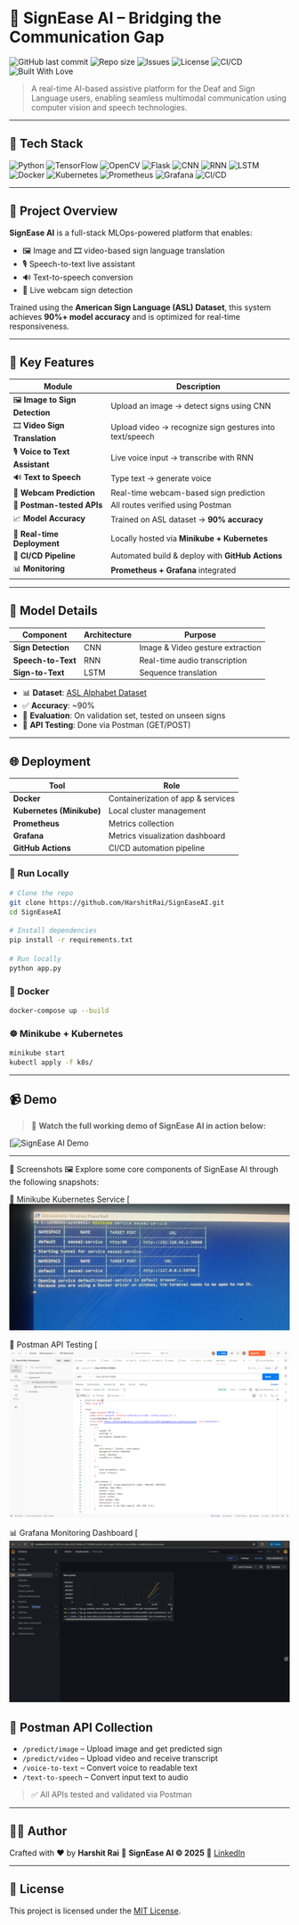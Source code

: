 # 🤟 SignEase AI – Bridging the Communication Gap

![GitHub last commit](https://img.shields.io/github/last-commit/HarshitRai/SignEaseAI)
![Repo size](https://img.shields.io/github/repo-size/HarshitRai/SignEaseAI)
![Issues](https://img.shields.io/github/issues/HarshitRai/SignEaseAI)
![License](https://img.shields.io/github/license/HarshitRai/SignEaseAI)
![CI/CD](https://img.shields.io/badge/CI%2FCD-GitHub%20Actions-blue?logo=githubactions)
![Built With Love](https://img.shields.io/badge/built%20with-%E2%9D%A4-red)

> A real-time AI-based assistive platform for the Deaf and Sign Language users, enabling seamless multimodal communication using computer vision and speech technologies.

---

## 🧠 Tech Stack

![Python](https://img.shields.io/badge/Python-3.10-blue?logo=python)
![TensorFlow](https://img.shields.io/badge/TensorFlow-ML-orange?logo=tensorflow)
![OpenCV](https://img.shields.io/badge/OpenCV-Vision-informational?logo=opencv)
![Flask](https://img.shields.io/badge/Flask-API-lightgrey?logo=flask)
![CNN](https://img.shields.io/badge/CNN-Image%20Detection-red)
![RNN](https://img.shields.io/badge/RNN-Voice-green)
![LSTM](https://img.shields.io/badge/LSTM-Sequence-blueviolet)
![Docker](https://img.shields.io/badge/Docker-Container-blue?logo=docker)
![Kubernetes](https://img.shields.io/badge/Kubernetes-Minikube-blue?logo=kubernetes)
![Prometheus](https://img.shields.io/badge/Prometheus-Monitoring-orange?logo=prometheus)
![Grafana](https://img.shields.io/badge/Grafana-Dashboard-yellow?logo=grafana)
![CI/CD](https://img.shields.io/badge/CI%2FCD-GitHub%20Actions-blue?logo=githubactions)

---

## 🎯 Project Overview

**SignEase AI** is a full-stack MLOps-powered platform that enables:

- 🖼️ Image and 🎞️ video-based sign language translation
- 🎙️ Speech-to-text live assistant
- 🔊 Text-to-speech conversion
- 📸 Live webcam sign detection

Trained using the **American Sign Language (ASL) Dataset**, this system achieves **90%+ model accuracy** and is optimized for real-time responsiveness.

---

## 🚀 Key Features

| Module | Description |
|--------|-------------|
| 🖼️ **Image to Sign Detection** | Upload an image → detect signs using CNN |
| 🎞️ **Video Sign Translation** | Upload video → recognize sign gestures into text/speech |
| 🎙️ **Voice to Text Assistant** | Live voice input → transcribe with RNN |
| 🔊 **Text to Speech** | Type text → generate voice |
| 📸 **Webcam Prediction** | Real-time webcam-based sign prediction |
| 🔬 **Postman-tested APIs** | All routes verified using Postman |
| 📈 **Model Accuracy** | Trained on ASL dataset → **90% accuracy** |
| 🧪 **Real-time Deployment** | Locally hosted via **Minikube + Kubernetes** |
| 🔁 **CI/CD Pipeline** | Automated build & deploy with **GitHub Actions** |
| 📊 **Monitoring** | **Prometheus + Grafana** integrated |

---

## 🧪 Model Details

| Component        | Architecture | Purpose                       |
|------------------|--------------|-------------------------------|
| **Sign Detection** | CNN          | Image & Video gesture extraction |
| **Speech-to-Text** | RNN          | Real-time audio transcription |
| **Sign-to-Text**   | LSTM         | Sequence translation          |

- 📊 **Dataset**: [ASL Alphabet Dataset](https://www.kaggle.com/datasets/grassknoted/asl-alphabet)  
- ✅ **Accuracy**: ~90%  
- 🧪 **Evaluation**: On validation set, tested on unseen signs  
- 🧪 **API Testing**: Done via Postman (GET/POST)

---

## 🌐 Deployment

| Tool        | Role                             |
|-------------|----------------------------------|
| **Docker**  | Containerization of app & services |
| **Kubernetes (Minikube)** | Local cluster management |
| **Prometheus** | Metrics collection              |
| **Grafana**    | Metrics visualization dashboard |
| **GitHub Actions** | CI/CD automation pipeline   |

### 🔧 Run Locally

```bash
# Clone the repo
git clone https://github.com/HarshitRai/SignEaseAI.git
cd SignEaseAI

# Install dependencies
pip install -r requirements.txt

# Run locally
python app.py
````

### 🐳 Docker

```bash
docker-compose up --build
```

### ☸️ Minikube + Kubernetes

```bash
minikube start
kubectl apply -f k8s/
```

---

## 📹 Demo

> 🎥 **Watch the full working demo of SignEase AI in action below:**

[![SignEase AI Demo](https://github.com/Harshitraiii2005/SignEase-AI/blob/main/SignEaseAI-GoogleChrome2025-07-2702-05-14-ezgif.com-video-to-gif-converter.gif)

---

📸 Screenshots
🖼️ Explore some core components of SignEase AI through the following snapshots:

🔧 Minikube Kubernetes Service
[![SignEase AI Demo](https://github.com/Harshitraiii2005/SignEase-AI/blob/main/WhatsApp%20Image%202025-07-27%20at%2002.53.26_12fba7c8.jpg)


📮 Postman API Testing
[![SignEase AI Demo](https://github.com/Harshitraiii2005/SignEase-AI/blob/main/http___127.0.0.1_5000_%20-%20Harshit%20Rai's%20Workspace%207_27_2025%202_47_12%20AM.png)

📊 Grafana Monitoring Dashboard
[![SignEase AI Demo](https://github.com/Harshitraiii2005/SignEase-AI/blob/main/first%20one%20-%20Dashboards%20-%20Grafana%20-%20Google%20Chrome%207_27_2025%203_03_52%20AM.png)


## 🧪 Postman API Collection

* `/predict/image` – Upload image and get predicted sign
* `/predict/video` – Upload video and receive transcript
* `/voice-to-text` – Convert voice to readable text
* `/text-to-speech` – Convert input text to audio

> ✅ All APIs tested and validated via Postman

---

## 👨‍💻 Author

Crafted with ❤️ by **Harshit Rai**
📅 **SignEase AI © 2025**
🔗 [LinkedIn](https://www.linkedin.com/in/harshit-rai-5b91142a8/) 

---

## 📄 License

This project is licensed under the [MIT License](LICENSE).

